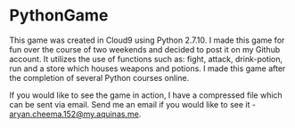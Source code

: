 # PythonGame
This game was created in Cloud9 using Python 2.7.10. I made this game for fun over the course of two weekends and decided to post it on my Github account. It utilizes the use of functions such as: fight, attack, drink-potion, run and a store which houses weapons and potions. I made this game after the completion of several Python courses online.

If you would like to see the game in action, I have a compressed file which can be sent via email. Send me an email if you would like to see it - aryan.cheema.152@my.aquinas.me.
